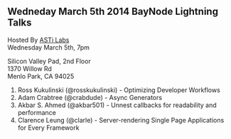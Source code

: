 ##  Wedneday March 5th 2014 BayNode Lightning Talks

Hosted By [ASTi Labs](http://www.asti-usa.com)  
Wednesday March 5th, 7pm

Silicon Valley Pad, 2nd Floor  
1370 Willow Rd  
Menlo Park, CA 94025

1. Ross Kukulinski (@rosskukulinski) - Optimizing Developer Workflows
2. Adam Crabtree (@crabdude) - Async Generators
3. Akbar S. Ahmed (@akbar501)  - Unnest callbacks for readability and performance
4. Clarence Leung (@clarle) - Server-rendering Single Page Applications for Every Framework

